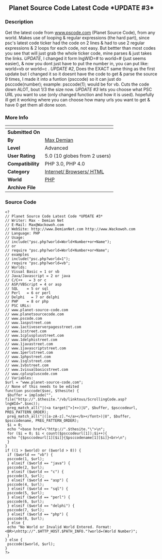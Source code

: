 ﻿<div align="center">

## Planet Source Code Latest Code \*UPDATE \#3\*


</div>

### Description

Get the latest code from www.pscode.com (Planet Source Code), from any world. Makes use of looping & regular expressions (the hard part), since psc's latest code ticker had the code on 2 lines & had to use 2 regular expressions & 2 loops for each code, not easy. But bettter than most codes you see that will just grab the whole ticker code, mine parses & just takes the links. *UPDATE*, I changed it form lngWID=# to world=# (just seems easier), & now you dont just have to put the number in, you can put like: world=vb or world=c . *UPDATE #2*, Does the EXACT same thing as the first update but I changed it so it doesnt have the code to get & parse the source 9 times, I made it into a funtion (psccode) so it can just do psccode(number); example: psccode(1); would be for vb. Cuts the code down ALOT, bout 1/3 the size now. *UPDATE #3* lets you choose what PSC URL you want to use (only changed function and how it is used). hopefully ill get it working where you can choose how many urls you want to get & have 0 get them all done soon.
 
### More Info
 


<span>             |<span>
---                |---
**Submitted On**   |
**By**             |[Max Demian](https://github.com/Planet-Source-Code/PSCIndex/blob/master/ByAuthor/max-demian.md)
**Level**          |Advanced
**User Rating**    |5.0 (10 globes from 2 users)
**Compatibility**  |PHP 3\.0, PHP 4\.0
**Category**       |[Internet/ Browsers/ HTML](https://github.com/Planet-Source-Code/PSCIndex/blob/master/ByCategory/internet-browsers-html__8-9.md)
**World**          |[PHP](https://github.com/Planet-Source-Code/PSCIndex/blob/master/ByWorld/php.md)
**Archive File**   |[](https://github.com/Planet-Source-Code/max-demian-planet-source-code-latest-code-update-3__8-224/archive/master.zip)





### Source Code

```
<?
// Planet Source Code Latest Code *UPDATE #3*
// Writer: Max - Demian Net
// E-Mail: Max@Wackowoh.com
// WebSite: http://www.DemianNet.com http://www.Wackowoh.com
// Language: PHP
// Usage:
// include("psc.php?world=World+Number+or+Name");
// or
// require "psc.php?world=World+Number+or+Name";
// examples
// include("psc.php?world=1");
// require "psc.php?world=vb";
// Worlds:
// Visual Basic = 1 or vb
// Java/Javascript = 2 or java
// C/C++   = 3 or c
// ASP/VBScript = 4 or asp
// SQL    = 5 or sql
// Perl   = 6 or perl
// Delphi   = 7 or delphi
// PHP    = 8 or php
// PSC URLs:
// www.planet-source-code.com
// www.planetsourcecode.com
// www.pscode.com
// www.1aspstreet.com
// www.1activeserverpagesstreet.com
// www.1cstreet.com
// www.1cplusplusstreet.com
// www.1delphistreet.com
// www.1javastreet.com
// www.1javascriptstreet.com
// www.1perlstreet.com
// www.1phpstreet.com
// www.1sqlstreet.com
// www.1vbstreet.com
// www.1visualbasicstreet.com
// www.cpluspluscode.com
// Variables:
$url = "www.planet-source-code.com";
// None of this needs to be edited
function psccode($sec, $thesite) {
 $buffer = implode("", file("http://".$thesite."/vb/linktous/ScrollingCode.asp?lngWId=".$sec));
 preg_match_all("|(<a target[^>]+>)|U", $buffer, $psccodeurl, PREG_PATTERN_ORDER);
 preg_match_all("|([a-zA-z].*</a></b></font>)|U", $buffer, $psccodename, PREG_PATTERN_ORDER);
 $i = 0;
 echo "<base href=\"http://".$thesite."\">\n";
 for ($i = 0; $i < count($psccodeurl[1]);$i++){
 echo "{$psccodeurl[1][$i]}{$psccodename[1][$i]}<br>\n";
 }
}
if ((1 > $world) or ($world > 8)) {
 if ($world == "vb") {
 psccode(1, $url);
 } elseif ($world == "java") {
 psccode(2, $url);
 } elseif ($world == "c") {
 psccode(3, $url);
 } elseif ($world == "asp") {
 psccode(4, $url);
 } elseif ($world == "sql") {
 psccode(5, $url);
 } elseif ($world == "perl") {
 psccode(6, $url);
 } elseif ($world == "delphi") {
 psccode(7, $url);
 } elseif ($world == "php") {
 psccode(8, $url);
 } else {
 echo "No World or Invalid World Entered. Format:<BR>\nhttp://".$HTTP_HOST.$PATH_INFO."?world=(World Number)";
 }
} else {
 psccode($world, $url);
}
?>
```

